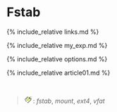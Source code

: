 # Fstab


{% include_relative links.md %}


{% include_relative my_exp.md %}


{% include_relative options.md %}


{% include_relative article01.md %}

&nbsp;

> ![tags](/i/tg.png) : <i>fstab</i>, <i>mount</i>, <i>ext4</i>, <i>vfat</i>

